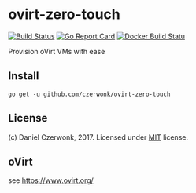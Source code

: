 # ovirt-zero-touch
[![Build Status](https://travis-ci.org/czerwonk/ovirt-zero-touch.svg)](https://travis-ci.org/czerwonk/ovirt-zero-touch)
[![Go Report Card](https://goreportcard.com/badge/github.com/czerwonk/ovirt-zero-touch)](https://goreportcard.com/report/github.com/czerwonk/ovirt-zero-touch)
[![Docker Build Statu](https://img.shields.io/docker/build/czerwonk/ovirt-zero-touch.svg)](https://hub.docker.com/r/czerwonk/ovirt-zero-touch/builds)

Provision oVirt VMs with ease

## Install
```
go get -u github.com/czerwonk/ovirt-zero-touch
```

## License
(c) Daniel Czerwonk, 2017. Licensed under [MIT](LICENSE) license.

## oVirt
see https://www.ovirt.org/
